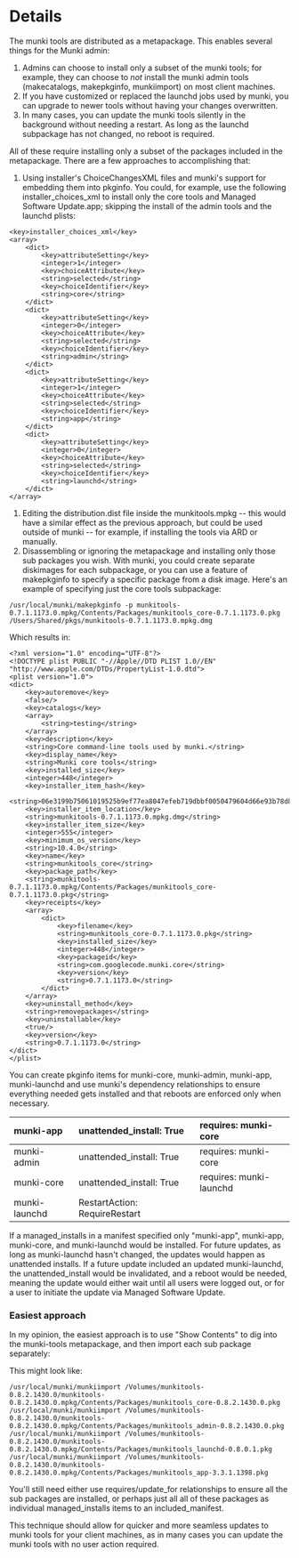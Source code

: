 # Details #

The munki tools are distributed as a metapackage. This enables several things for the Munki admin:

  1. Admins can choose to install only a subset of the munki tools; for example, they can choose to _not_ install the munki admin tools (makecatalogs, makepkginfo, munkiimport) on most client machines.
  1. If you have customized or replaced the launchd jobs used by munki, you can upgrade to newer tools without having your changes overwritten.
  1. In many cases, you can update the munki tools silently in the background without needing a restart. As long as the launchd subpackage has not changed, no reboot is required.

All of these require installing only a subset of the packages included in the metapackage. There are a few approaches to accomplishing that:

  1. Using installer's ChoiceChangesXML files and munki's support for embedding them into pkginfo. You could, for example, use the following installer\_choices\_xml to install only the core tools and Managed Software Update.app; skipping the install of the admin tools and the launchd plists:
```
<key>installer_choices_xml</key>
<array>
    <dict>
        <key>attributeSetting</key>
        <integer>1</integer>
        <key>choiceAttribute</key>
        <string>selected</string>
        <key>choiceIdentifier</key>
        <string>core</string>
    </dict>
    <dict>
        <key>attributeSetting</key>
        <integer>0</integer>
        <key>choiceAttribute</key>
        <string>selected</string>
        <key>choiceIdentifier</key>
        <string>admin</string>
    </dict>
    <dict>
        <key>attributeSetting</key>
        <integer>1</integer>
        <key>choiceAttribute</key>
        <string>selected</string>
        <key>choiceIdentifier</key>
        <string>app</string>
    </dict>
    <dict>
        <key>attributeSetting</key>
        <integer>0</integer>
        <key>choiceAttribute</key>
        <string>selected</string>
        <key>choiceIdentifier</key>
        <string>launchd</string>
    </dict>
</array>
```
  1. Editing the distribution.dist file inside the munkitools.mpkg -- this would have a similar effect as the previous approach, but could be used outside of munki -- for example, if installing the tools via ARD or manually.
  1. Disassembling or ignoring the metapackage and installing only those sub packages you wish. With munki, you could create separate diskimages for each subpackage, or you can use a feature of makepkginfo to specify a specific package from a disk image. Here's an example of specifying just the core tools subpackage:

```
/usr/local/munki/makepkginfo -p munkitools-0.7.1.1173.0.mpkg/Contents/Packages/munkitools_core-0.7.1.1173.0.pkg /Users/Shared/pkgs/munkitools-0.7.1.1173.0.mpkg.dmg
```

Which results in:

```
<?xml version="1.0" encoding="UTF-8"?>
<!DOCTYPE plist PUBLIC "-//Apple//DTD PLIST 1.0//EN" "http://www.apple.com/DTDs/PropertyList-1.0.dtd">
<plist version="1.0">
<dict>
	<key>autoremove</key>
	<false/>
	<key>catalogs</key>
	<array>
		<string>testing</string>
	</array>
	<key>description</key>
	<string>Core command-line tools used by munki.</string>
	<key>display_name</key>
	<string>Munki core tools</string>
	<key>installed_size</key>
	<integer>448</integer>
	<key>installer_item_hash</key>
	<string>06e3199b75061019525b9ef77ea8047efeb719dbbf0050479604d66e93b78d8c</string>
	<key>installer_item_location</key>
	<string>munkitools-0.7.1.1173.0.mpkg.dmg</string>
	<key>installer_item_size</key>
	<integer>555</integer>
	<key>minimum_os_version</key>
	<string>10.4.0</string>
	<key>name</key>
	<string>munkitools_core</string>
	<key>package_path</key>
	<string>munkitools-0.7.1.1173.0.mpkg/Contents/Packages/munkitools_core-0.7.1.1173.0.pkg</string>
	<key>receipts</key>
	<array>
		<dict>
			<key>filename</key>
			<string>munkitools_core-0.7.1.1173.0.pkg</string>
			<key>installed_size</key>
			<integer>448</integer>
			<key>packageid</key>
			<string>com.googlecode.munki.core</string>
			<key>version</key>
			<string>0.7.1.1173.0</string>
		</dict>
	</array>
	<key>uninstall_method</key>
	<string>removepackages</string>
	<key>uninstallable</key>
	<true/>
	<key>version</key>
	<string>0.7.1.1173.0</string>
</dict>
</plist>
```

You can create pkginfo items for munki-core, munki-admin, munki-app, munki-launchd and use munki's dependency relationships to ensure everything needed gets installed and that reboots are enforced only when necessary.

| munki-app | unattended\_install: True | requires: munki-core |
|:----------|:--------------------------|:---------------------|
| munki-admin | unattended\_install: True | requires: munki-core |
| munki-core | unattended\_install: True | requires: munki-launchd |
| munki-launchd | RestartAction: RequireRestart |                      |

If a managed\_installs in a manifest specified only "munki-app", munki-app, munki-core, and munki-launchd would be installed. For future updates, as long as munki-launchd hasn't changed, the updates would happen as unattended installs.  If a future update included an updated munki-launchd, the unattended\_install would be invalidated, and a reboot would be needed, meaning the update would either wait until all users were logged out, or for a user to initiate the update via Managed Software Update.

### Easiest approach ###

In my opinion, the easiest approach is to use "Show Contents" to dig into the munki-tools metapackage, and then import each sub package separately:

This might look like:

```
/usr/local/munki/munkiimport /Volumes/munkitools-0.8.2.1430.0/munkitools-0.8.2.1430.0.mpkg/Contents/Packages/munkitools_core-0.8.2.1430.0.pkg
/usr/local/munki/munkiimport /Volumes/munkitools-0.8.2.1430.0/munkitools-0.8.2.1430.0.mpkg/Contents/Packages/munkitools_admin-0.8.2.1430.0.pkg
/usr/local/munki/munkiimport /Volumes/munkitools-0.8.2.1430.0/munkitools-0.8.2.1430.0.mpkg/Contents/Packages/munkitools_launchd-0.8.0.1.pkg
/usr/local/munki/munkiimport /Volumes/munkitools-0.8.2.1430.0/munkitools-0.8.2.1430.0.mpkg/Contents/Packages/munkitools_app-3.3.1.1398.pkg
```

You'll still need either use requires/update\_for relationships to ensure all the sub packages are installed, or perhaps just all all of these packages as individual managed\_installs items to an included\_manifest.

This technique should allow for quicker and more seamless updates to munki tools for your client machines, as in many cases you can update the munki tools with no user action required.